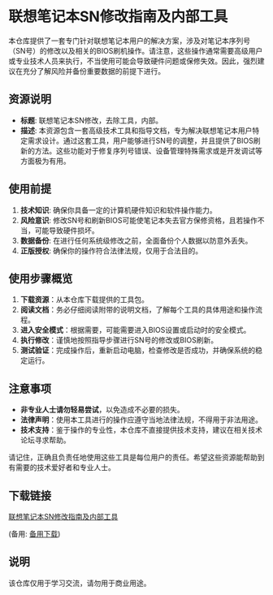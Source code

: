 # 联想笔记本SN修改指南及内部工具

本仓库提供了一套专门针对联想笔记本用户的解决方案，涉及对笔记本序列号（SN号）的修改以及相关的BIOS刷机操作。请注意，这些操作通常需要高级用户或专业技术人员来执行，不当使用可能会导致硬件问题或保修失效。因此，强烈建议在充分了解风险并备份重要数据的前提下进行。

## 资源说明

- **标题**: 联想笔记本SN修改，去除工具，内部。
- **描述**: 本资源包含一套高级技术工具和指导文档，专为解决联想笔记本用户特定需求设计。通过这套工具，用户能够进行SN号的调整，并且提供了BIOS刷新的方法。这些功能对于修复序列号错误、设备管理特殊需求或是开发调试等方面极为有用。

## 使用前提

1. **技术知识**: 确保你具备一定的计算机硬件知识和软件操作能力。
2. **风险意识**: 修改SN号和刷新BIOS可能使笔记本失去官方保修资格，且若操作不当，可能导致硬件损坏。
3. **数据备份**: 在进行任何系统级修改之前，全面备份个人数据以防意外丢失。
4. **正版授权**: 确保你的操作符合法律法规，仅用于合法目的。

## 使用步骤概览

1. **下载资源**：从本仓库下载提供的工具包。
2. **阅读文档**：务必仔细阅读附带的说明文档，了解每个工具的具体用途和操作流程。
3. **进入安全模式**：根据需要，可能需要进入BIOS设置或启动时的安全模式。
4. **执行修改**：谨慎地按照指导步骤进行SN号的修改或BIOS刷新。
5. **测试验证**：完成操作后，重新启动电脑，检查修改是否成功，并确保系统的稳定运行。

## 注意事项

- **非专业人士请勿轻易尝试**，以免造成不必要的损失。
- **法律声明**：使用本工具进行的操作应遵守当地法律法规，不得用于非法用途。
- **技术支持**：鉴于操作的专业性，本仓库不直接提供技术支持，建议在相关技术论坛寻求帮助。

请记住，正确且负责任地使用这些工具是每位用户的责任。希望这些资源能帮助到有需要的技术爱好者和专业人士。

## 下载链接
[联想笔记本SN修改指南及内部工具](https://pan.quark.cn/s/00a1383f1674) 

(备用: [备用下载](https://pan.baidu.com/s/1SjjJKQAnc1TDBcMcvKYacA?pwd=1234))

## 说明

该仓库仅用于学习交流，请勿用于商业用途。
